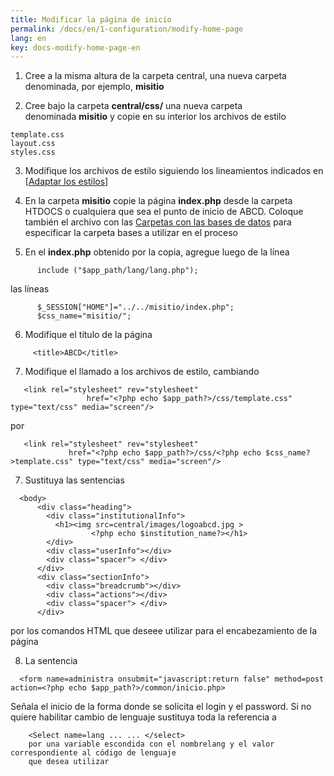 ```yaml
---
title: Modificar la página de inicio
permalink: /docs/en/1-configuration/modify-home-page
lang: en
key: docs-modify-home-page-en
---
```


1. Cree a la misma altura de la carpeta central, una nueva carpeta denominada, por ejemplo, **misitio**

2. Cree bajo la carpeta **central/css/** una nueva carpeta denominada **misitio** y copie en su interior los archivos de estilo

```
template.css
layout.css
styles.css
```

3. Modifique los archivos de estilo siguiendo los lineamientos indicados en [[Adaptar los estilos](http://abcdwiki.net/wiki/en/index.php?title=Cambiar_la_apariencia_%28colores_y/o_iconos%29_utilizados_en_la_interfaz_de_una_carpeta_de_bases_de_datos)]

4. En la carpeta **misitio** copie la página **index.php** desde la carpeta HTDOCS o cualquiera que sea el punto de inicio de ABCD. Coloque también el archivo con las [Carpetas con las bases de datos](http://abcdwiki.net/Carpetas_con_las_bases_de_datos) para especificar la carpeta bases a utilizar en el proceso

5. En el **index.php** obtenido por la copia, agregue luego de la línea

```
      include ("$app_path/lang/lang.php");

```

las líneas

```
      $_SESSION["HOME"]="../../misitio/index.php";
      $css_name="misitio/";

```

6. Modifíque el título de la página

```
     <title>ABCD</title>

```

7. Modifique el llamado a los archivos de estilo, cambiando

```
   <link rel="stylesheet" rev="stylesheet"
                 href="<?php echo $app_path?>/css/template.css" type="text/css" media="screen"/>

```

por

```
   <link rel="stylesheet" rev="stylesheet"
             href="<?php echo $app_path?>/css/<?php echo $css_name?>template.css" type="text/css" media="screen"/>

```

7. Sustituya las sentencias

```
  <body>
      <div class="heading">
        <div class="institutionalInfo">
          <h1><img src=central/images/logoabcd.jpg >
                  <?php echo $institution_name?></h1>
        </div>
        <div class="userInfo"></div>
        <div class="spacer"> </div>
      </div>
      <div class="sectionInfo">
        <div class="breadcrumb"></div>
        <div class="actions"></div>
        <div class="spacer"> </div>
      </div>

```

por los comandos HTML que deseee utilizar para el encabezamiento de la página</font>

8. La sentencia

```
  <form name=administra onsubmit="javascript:return false" method=post action=<?php echo $app_path?>/common/inicio.php>

```

Señala el inicio de la forma donde se solicita el login y el password. Si no quiere habilitar cambio de lenguaje sustituya toda la referencia a

```
    <Select name=lang ... ... </select>
    por una variable escondida con el nombrelang y el valor correspondiente al código de lenguaje
    que desea utilizar
```
